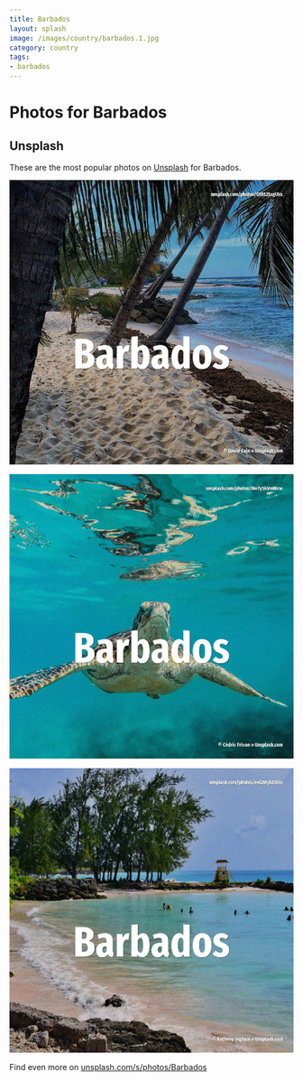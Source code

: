 ```yaml
---
title: Barbados
layout: splash
image: /images/country/barbados.1.jpg
category: country
tags:
- barbados
---
```

# Photos for Barbados

## Unsplash

These are the most popular photos on [Unsplash](https://unsplash.com) for Barbados.

![Barbados](/images/country/barbados.1.jpg)

![Barbados](/images/country/barbados.2.jpg)

![Barbados](/images/country/barbados.3.jpg)

Find even more on [unsplash.com/s/photos/Barbados](https://unsplash.com/s/photos/Barbados)